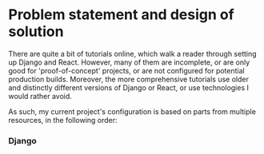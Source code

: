 
# Problem statement and design of solution

There are quite a bit of tutorials online, which walk a reader through setting up Django and React. However, many of them are incomplete, or are only good for 'proof-of-concept' projects, or are not configured for potential production builds. Moreover, the more comprehensive tutorials use older and distinctly different versions of Django or React, or use technologies I would rather avoid. 

As such, my current project's configuration is based on parts from multiple resources, in the following order:

### Django <script> tags in templates
#### Using Webpack transparently with Django + hot reloading React components as a bonus (created 23-05-2015, accessed 16-05-2018)

Resources: <br>
https://owais.lone.pw/blog/webpack-plus-reactjs-and-django/ <br>
https://github.com/owais/webpack-bundle-tracker <br>
https://github.com/owais/django-webpack-loader/ <br>

_NOTE: I do not think the author of the article mentioned his Django and React versions, but they seem like older versions based on the code snippets that he uses_

This [article](https://owais.lone.pw/blog/webpack-plus-reactjs-and-django/) is an accompaniment to the [django-webpack-loader] package and has been often referred to by other tutorials (e.g. [here](https://www.youtube.com/watch?v=kxzg_QXrV_k). The article is primarily relying on [webpack-bundle-tracker], to extract information from webpack, and [django-webpack-loader], which uses this extracted information for react-django integration in the django templates. Both packages were created by the author of this article.

In the 'Create webpack config' section of the article, the author is creating his own webpack config files, which is not really something I want to do, because I generated my React app using [create-react-app], abbreviated CRA. CRA ships with a CRA supported webpack.config.js files and webpackDevServer.js configuration (check out /node_modules/react-scripts/config in your CRA app) and compiles webpack bundles for you.

Googling around, I more or less found two ways of dealing with the webpack files that are shipped with CRA:  
1. [npm run eject] 
2. [extend the CRA webpack configuration using hacks]

_The webpack configuration is described further below._ 

The section 'Usage' talks about adding template tags for static files in a django template. [django-webpack-loader] provides you with a custom template tag set for blocks `render_bundle`. `render bundle` renders the required `<script>` and `<link>` tags for the bundled react app. It also raises exceptions when webpack fails to build a bundle in the target directory and can show  you some useful information to help debug problems.

Section 'Production environments' talks about having a different webpack configuration for production and generating bundles locally, syncing them to their static file server, and commiting his `webpack-stats.json` to source, so that all files committed to the code base are already compiled. The author treats the bundles as source code because he prefers not to build bundles on production or have production systems depend on dev dependencies. 

> That said, you are completely free to handle them the opposite way. You can tell git to ignore the generated bundles and stats file so they are not pushed to production and then run webpack on production just before running `collectstatic`. You’ll need all your npm dependencies on production as well obviously.

Local dev stats files and bundles should be added to .gitignore.

<br> 

I am going to be using the following parts from this tutorial:
```python 
# example settings.py 

BASE_DIR = os.path.dirname(os.path.dirname(os.path.abspath(__file__)))

STATICFILES_DIRS = (
    # We do this so that django's collectstatic copies or our bundles to the STATIC_ROOT 
    # or syncs them to whatever storage we use.
    os.path.join(BASE_DIR, 'assets'), 
)

WEBPACK_LOADER = {
    'DEFAULT': {
        'BUNDLE_DIR_NAME': 'bundles/',
        'STATS_FILE': os.path.join(BASE_DIR, 'webpack-stats.json'),
    }
}

INSTALLED_APPS = (
 ...
 'webpack_loader',
)
```

`render_bundle` will render the required `<script>` and `<link>` tags in the template

```html
{% load render_bundle from webpack_loader %}

<!DOCTYPE html>
<html>
  <head>
    <meta charset="UTF-8">
    <title>Example</title>
  </head>

  <body>
    <div id="react-app"></div>

    {% render_bundle 'main' %}

  </body>
</html>
```

<br>

### Webpack config
#### Using Webpack transparently with Django + hot reloading React components as a bonus (created 23-05-2015, accessed 16-05-2018)

Resources: <br>
https://owais.lone.pw/blog/webpack-plus-reactjs-and-django/ <br>
https://github.com/owais/webpack-bundle-tracker <br>
https://github.com/owais/django-webpack-loader/ <br>

This is a continuation of the previous article. 

Going through the webpack config files in the article, the only thing I actually need is (I think :D) 
```javascript
plugins: [
    new BundleTracker({filename: './webpack-stats.json'})
  ]
```

> Before production, generate a new bundle using production config and commit the new stats file and bundle remotely. Store the stats file and bundles in a directory that is added to the `STATICFILES_DIR`

Dev environment 
```
# dev setup (everything else is installed via CRA if you check node_modules)
npm i --save-dev webpack-bundle-tracker 
```
```
# makes root/assets/js
mkdir -p assets/js
touch webpack.config.js

# compile bundles automatically in watch mode
./node_modules/.bin/webpack --config webpack.config.js --watch

# generate production bundles locally in ./assets/bundles and stats file in ./webpack-stats-prod.json and commit them remotely
./node_modules/.bin/webpack --config webpack.prod.config.js

# collectstatic will automatically pick up the newly created bundles
python manage.py collectstatic 
python manage.py runserver

pip install django-webpack-loader
```
```javascript
# ./webpack.config.js && webpack.production.config.js 
var path = require("path")
var webpack = require('webpack')
var BundleTracker = require('webpack-bundle-tracker')

module.exports = {
  context: __dirname,
  entry: './assets/js/index',
  output: {
      path: path.resolve('./assets/webpack_bundles/'),
      filename: "[name]-[hash].js"
  },

  plugins: [
    new BundleTracker({filename: './webpack-stats.json'})
  ]
}

# for production
var webpack = require('webpack')
var BundleTracker = require('webpack-bundle-tracker')

var config = require('./webpack.base.config.js')

config.output.path = require('path').resolve('./assets/dist')

config.plugins = config.plugins.concat([
  new BundleTracker({filename: './webpack-stats-prod.json'}),

  // removes a lot of debugging code in React
  new webpack.DefinePlugin({
    'process.env': {
      'NODE_ENV': JSON.stringify('production')
  }}),

  // keeps hashes consistent between compilations
  new webpack.optimize.OccurenceOrderPlugin(),

  // minifies your code
  new webpack.optimize.UglifyJsPlugin({
    compressor: {
      warnings: false
    }
  })
])

// Add a loader for JSX files
config.module.loaders.push(
  { test: /\.jsx?$/, exclude: /node_modules/, loader: 'babel' }
)

module.exports = config
```
```python
# settings.py
import sys
import os

# important for django-webpack-loader
BASE_DIR = os.path.dirname(os.path.dirname(os.path.abspath(__file__)))

# have assets dir created
STATICFILES_DIRS = (
    os.path.join(BASE_DIR, 'assets'), # We do this so that django's collectstatic copies or our bundles to the STATIC_ROOT or syncs them to whatever storage we use.
)

# defaults to 'cache': not DEBUG, which means web workers will have to be restarted in order to pick up any changes made to the stats files
WEBPACK_LOADER = {
    'DEFAULT': {
    	# where webpack outputs the bundles (do not use full path)
    	# if ./assets is one of staticfiles dirs, and webpack generates bundles in ./assets/output/bundles, use '/output/bundles'
        'BUNDLE_DIR_NAME': 'bundles/',
        # if you initialize webpack-bundle-tracker plugin with a filename './webpack.config.js', then the value of STATS_FILE should be /home/src/webpack-stats.json 
        'STATS_FILE': os.path.join(BASE_DIR, 'webpack-stats.json'),
    }
}

if not DEBUG:
    WEBPACK_LOADER['DEFAULT'].update({
        'BUNDLE_DIR_NAME': 'dist/',
        'STATS_FILE': os.path.join(BASE_DIR, 'webpack-stats-prod.json'
    })


INSTALLED_APPS = (
 ...
 'webpack_loader',
) 
```

<br>

#### Modern Django: Part 1: Setting up Django and React (created 05-10-2017, accessed 16-05-2018)

Resources: <br>
http://v1k45.com/blog/modern-django-part-1-setting-up-django-and-react/ <br>
https://docs.djangoproject.com/en/2.0/ref/class-based-views/base/#templateview <br>

_NOTE: Non specific Django version. React is created using create-react-app_

This [tutorial](http://v1k45.com/blog/modern-django-part-1-setting-up-django-and-react/) uses [Django] + [DRF], [create-react-app], and [django-webpack-loader], but runs `npm run eject` to modify webpack configuration to enable the use of [webpack-bundle-tracker] whose output is used by [django-webpack-loader]. Given the [merits of CRA], I did not really want to use `npm run eject` even though I do not see a problem with it otherwise.  

This tutorial basically uses the [previous article] for most of it. The major difference is in how the author builds upon the ejected webpack config files and routing and redux in React (eventually, I do not think the author ever wrote those parts of the tutorial).  

For the ejected webpack config files, the author is just trying to accomodate for the parts from the [Using Webpack transparently with Django + hot reloading React components as a bonus] article, so it is basically a duplicate inside preconfigured webpack config files. 

It still seems that the only part that I need is:
```javascript
plugins: [
    new BundleTracker({filename: './webpack-stats.json'})
  ]
```

```javascript
# /config/paths.js 
# in dev 
module.exports = {
  // ... other values
  statsRoot: resolveApp('../'),
}

# in production 
module.exports = {
  // .. KEEP OTHER VALUES
  appBuild: resolveApp('../assets/bundles/'),
};


# config/webpackDevServer.config.js
// allow the server to accept requests from external origins 
// put headers in the object returned by the exported function (this object will be placed at the same level as https and host properties)
headers: {
  'Access-Control-Allow-Origin': '*'
},


# /config/webpack.config.dev.js 
const publicPath = 'http://localhost:3000/';
const publicUrl = 'http://localhost:3000/';
const BundleTracker = require('webpack-bundle-tracker');

module.exports = {
  entry: [
    // ... KEEP OTHER VALUES
    // this will be found near line 30 of the file
    require.resolve('webpack-dev-server/client') + '?http://localhost:3000',
    require.resolve('webpack/hot/dev-server'),
    // require.resolve('react-dev-utils/webpackHotDevClient'),
  ],
  plugins: [
    // this will be found near line 215-220 of the file.
    // ... other plugins
    new BundleTracker({path: paths.statsRoot, filename: 'webpack-stats.dev.json'}),
  ],
}

# config/webpack.config.prod.js 
const BundleTracker = require('webpack-bundle-tracker');
const publicPath = "/static/bundles/";
const cssFilename = 'css/[name].[contenthash:8].css';

module.exports = {
  // KEEP OTHER VALUES
  output: {
    // NEAR LINE 67

    // Generated JS file names (with nested folders).
    // There will be one main bundle, and one file per asynchronous chunk.
    // We don't currently advertise code splitting but Webpack supports it.
    filename: 'js/[name].[chunkhash:8].js',
    chunkFilename: 'js/[name].[chunkhash:8].chunk.js',
  },
  module: {
    // .. KEEP OTHER VALUES, ONLY UPDATE THE FOLLOWING VALUES
    rules: [
      {
        oneOf: [
          // LINE 140
          {
            options: {
              limit: 10000,
              name: 'media/[name].[hash:8].[ext]',
            },
          },
          {
            // LINE 220
            options: {
              name: 'media/[name].[hash:8].[ext]',
            },
          },
        ],
      },
    ],
  },
  plugins: [
    // KEEP OTHER VALUES
    // LINE 320
    new BundleTracker({path: paths.statsRoot, filename: 'webpack-stats.prod.json'}),
  ],
}

```
In the above code, the author commented out the use of `webpackHotDevClient`, and changed `publicPath` and `publicUrl` because the webpack dev server's bundle will be served in a django template, and because webpack hot loader would otherwise send requests to the wrong url/host.

For production, webpack sets `static/bundles/` as `publicPath` because the build files will be stored in `assets/bundles` and `/static/` url points to the assets directory. `static` prefixes from filenames and path are removed to prevent unneccessary nesting of build files, so webpack can build all files directly into `assets/bundles` without creating an additional `static` directory inside it.

In the section 'Integrating React and Django', the author uses [TemplateView] to serve the `index.html` file of his ReactApp and adds it directly in a URLconf file. Looks nifty.

```python
# settings.py 
TEMPLATE_DIR = os.path.join(BASE_DIR,'templates')

TEMPLATES = [
	{	
		# ...
		'DIRS': [TEMPLATE_DIR],
		# ...
	},
]
```
```python
# urls.py
from django.views.generic import TemplateView 

urlpatterns = [
	# ... 
	path('', TemplateView.as_view(template_name='index.html')),
	#...
]

```

<br>

#### Extending CRA webpack config

Resources: <br>
https://medium.com/@tuchk4/why-i-love-create-react-app-e63b1be689a3 <br>
https://github.com/timarney/react-app-rewired <br>
https://github.com/timarney/react-app-rewired#extended-configuration-options <br>

**Why I love Create React App article (created 23-01-2017, accessed 16-05-2018)** <br>
First hacky approach from [Why I love Create React App] is to create your own webpack config and use the ES6 spread operator to pass in the original CRA webpack config and just append things to it + run bundling from there:

```javascript
# src/scripts/webpack.js
const webpack = require('react-scripts/node_modules/webpack');
const craWebpackConfig = require('react-scripts/config/webpack.config.prod');
const OfflinePlugin = require('offline-plugin');

const config = {
  ...craWebpackConfig,
  plugins: [
     ...craWebpackConfig.plugins,
     new OfflinePlugin()
  ],
  entry: [
    craWebpackConfig.entry[0], // pollyfils
    path.resolve('src', 'awesome-component.js')
  ],
  output: {
    ...craWebpackConfig.output,
    path: path.resolve('pf-build')
  }
};

webpack(config).run(function(err, stats) {
  if (err !== null) {
    console.log('done');
  } else {
    console.log(err);
  }
});


# package.json
"scripts": {
  "build:custom": "node scripts/webpack"
}
```

**react-app-rewired** <br>
[react-app-rewired] tweaks the create-react-app webpack configs without using `npm run eject` and without creating a fork of CRA's react-scripts. I have not checked how it works under the hood, but there is a pretty good amount of contributors and maintainers that take care of their repo and they seem up-to-date on create-react-app changes. 

They require the creation of a `config-overrides.js` in the base directory of the react app
```javascript 
# config-overrides.js

module.exports = {
  // The Webpack config to use when compiling your react app for development or production.
  webpack: function(config, env) {
    // ...add your webpack config customisation, rewires, etc...
    // Example: add less support to your app.
    const rewireLess = require('react-app-rewire-less');
    config = rewireLess(config, env);

    return config;
  },
}

``` 

> Webpack configuration - Development & Production: The webpack field is used to provide the equivalent to the single-function exported from config-overrides.js. This is where all the usual rewires are used. It is not able to configure compilation in test mode because test mode does not get run through Webpack at all (it runs in Jest). It is also not able to be used to customise the Webpack Dev Server that is used to serve pages in development mode because create-react-app generates a separate Webpack configuration for use with the dev server using different functions and defaults (agentboo note: this is what their jest: function(config){} and devServer: function(configFunction){} in module.exports are for)

_Maintainers' note_
> By doing this you're breaking the "guarantees" that CRA provides. That is to say you now "own" the configs. No support will be provided. Proceed with caution.

<br>

### WhiteNoise handling static files
#### Django-React boilerplate and user authentication implemented by sundayguru 
Resources: <br>
https://github.com/sundayguru/django-react-heroku <br>

_NOTE: Repo was last updated in 2017_

I found this on accident. 
This dev is using the approach refuted by owais in [Using Webpack transparently with Django + hot reloading React components as a bonus] mentioned earlier, where the static files used by a React App are housed in both the React App dir and the Django staticfiles directory. That might actually be quite alright, though.
His [repo](https://github.com/sundayguru/django-react-heroku) has a django-react app configured for heroku deployment without the use of `npm run eject` or [webpack-bundle-tracker] + [django-webpack-loader]. He just uses [WhiteNoise] to take care of staticfiles and his own script tags in templates <br>
His production [settings.py](https://github.com/sundayguru/django-react-heroku/blob/master/backend/settings/production.py) simply points at the /build directory created by `npm run build` from CRA. 

<br>

### My approach 
I knew beforehand that I wanted to deploy to Heroku, so I started with the requirements for the deployment of Django apps on Heroku <br>

[Deploying Python and Django Apps on Heroku] <br>
[Configuring Django Apps for Heroku] <br>
[Django and Static Assets]<br>

1. Heroku recommends using [WhiteNoise] for deployment 
   [Configuring WhiteNoise for Django](http://whitenoise.evans.io/en/stable/django.html) entails the creation of a `staticfiles` directory and setting the `STATIC_ROOT` to `staticfiles`. WhiteNoise and `collectstatic` will look for any additional static files sources in the `STATICFILES_DIRS` list and will copy them into `STATIC_ROOT` (or will sync them with whatever WhiteNoise storage is declared). 
  
   ```python 
   # settings.py 
   WEBPACK_LOADER = {
    'DEFAULT': {
        # BUNDLE_DIR_NAME refers to the dir in which webpack outputs the bundles 
        # it should not be the full path, because the BUNDLE_DIR_NAME will be appended 
        # to the path in STATICFILES_DIRS
        'BUNDLE_DIR_NAME': '',
        # there will only be one webpack-stats.json file because I will only generate it upon 
        # npm run build (which runs in NODE_ENV=production)
        'STATS_FILE': os.path.join(REACT_APP_DIR, 'webpack-stats-production.json'),
     }
   }
   ```

   Both of the previously mentioned tutorials use the `/assets/` directory and have a webpack-loader output the build files inside `/assets/bundles`. 

   I do not think that creating my own `/assets/` directory is necessary because I will not be serving any other static files than bundled React.js scripts (and whichever React's own static files are bundled with it) using webpack. This is why it should be fine to follow the configuration of WhiteNoise-Django and create `staticfiles` for `STATIC_ROOT`.

   Running the CRA's `npm run build` outputs the build files in a `/build/` directory inside react app's base directory, so I will be pointing to `/build/static` in the `STATICFILES_DIRS`


   ```python
   # settings.py
    REACT_APP_DIR = os.path.join(BASE_DIR,'karuta_react')
    STATIC_URL = '/static/'
    STATIC_ROOT = os.path.join(BASE_DIR, 'staticfiles')
    STATICFILES_DIRS = [
      # collectstatic will ransack these directories and copy those files inside staticfiles  
      # without defining the path this way, 
      # this is not entirely correct in combination with django-webpack-loader docs, that seems to use the 
      # STATICFILES_DIRS for WEBPACK_LOADER settings variable that is asking for a BUNDLE_DIR_NAME relative path static/ 
      os.path.join(REACT_APP_DIR, 'build','static'),
    ]
   ```

2. [django-webpack-loader] and [webpack-bundle-tracker]
   To inject the bundled react app inside a django template in the form of `<script>` and `<link>` tags, I added configuration for [django-webpack-loader] and [webpack-bundle-tracker] as described in their own docs. 
   
   ```python 
   
   ```

   In the django template, put the `{% render_bundle 'main' %}` at the bottom of the `<body>` because `render_bundle` generates/renders `<script>` tags. A `<div id=root></div>` is also added for React to hook into. 

   [Bootstrap 4's html boilerplate]()

   ```html
   # django template based on bootstrap 4 html template 

   {% load render_bundle from webpack_loader %}
    <!DOCTYPE html>
    <html>
      <head>
        <meta charset="UTF-8" />
        <meta name="viewport" content="width=device-width" />
        <title> Karuta React App </title>
      </head>
      <body>
        <div id="root"></div>

          {% render_bundle 'main' %}
      
      </body>
    </html>

   ```  

3. [react-app-rewired]
   It seems that the only thing that needs changed about the webpack config is the addition of the `BundleTracker` to obtain a `stats` file. 

   ```javascript
   module.exports = {
      webpack: (config, env) => {
        const BundleTracker = require('webpack-bundle-tracker');
        
        // I only want one webpack-stats.json file because I do not care about overrides and 
        // I will only use npm run build which uses NODE_ENV=production 
        config.plugins = config.plugins.concat([ 
          new BundleTracker({ filename: './webpack-stats-production.json'})
        ])

        return config;
      }
    };
   ```

4. `npm run build` and `NODE_ENV=production npm start`
   
   `npm run build` is preconfigured to run with NODE_ENV set to `NODE_ENV=production` 

   There are some tutorials out there that add `npm run build` as a `postinstall` script in the react app's `package.json`, but previously mentioned tutorials `npm run build` locally with their webpack production config, so I will be doing that. 

   `npm run build` should generate the `/build` directory and `webpack-stats.json` in the react app's base directory.

```
   # cli output

   The project was built assuming it is hosted at the server root.
   You can control this with the homepage field in your package.json.
   For example, add this to build it for GitHub Pages:

  "homepage" : "http://myname.github.io/myapp",

   The build folder is ready to be deployed.
   You may serve it with a static server:

  yarn global add serve
  serve -s build
 
```

<br>

5. Check `backend/staticfiles` and `karuta_react/build/` dirs  
   Move `asset-manifest.json` and `manifest.json` inside the `staticfiles` manually, if you really need them. This is a clumsy solution, but if `STATICFILES_DIRS` point to `os.path.join(REACT_APP_DIR, 'build')`, then `collectstatic` takes everything inside the `/build/` as is, but django-webpack-loader gets confused that it needs to look for a `static/` folder inside of it because it thinks the files are directly in staticfiles because STATIC_URL is '/static/', and shows `No Content` headers for those assets. 

   If `STATICFILES_DIRS` point to `os.path.join(REACT_APP_DIR, 'build','static')`, `collecstatic` only takes everything inside `/build/static` (js, css, media) and outputs `/js`, `/css`, `/media` directly into `staticfiles`, which can be picked up on by django-webpack-loader, but that means that if django-specific js,css,media directories and files need to exist, they will have to be put in a special directory inside `staticfiles` and referred to in django-templates.  

<br>

6. Django split settings 
   I wanted a way to have 2 different settings.py, one for dev and one for production, and used this [approach](https://www.agileleaf.com/blog/a-better-way-to-manage-settings-py-in-your-django-projects/) and now have a settings.py and importable local_settings.py file. 

<br>

7. workflow 
  1. `create-react-app` 
  2. config-overrides.js 
  3. `npm run build`
  4. check `/build` inside react app  
  5. `python manage.py collectstatic` 
  6. check `/staticfiles`
  7. `python manage.py runserser`
  8. empty the `/staticfiles` before deployment  


_NOTE: Heroku runs `collectstatic` upon deployment for you, so there is no need to populate `STATIC_ROOT` before that_
 
<br>

### Misc
####Environment configs

CRA supports .env out of the box via dotenv for the react app  

Resources: <br>
https://github.com/facebook/create-react-app/blob/master/packages/react-scripts/template/README.md#adding-custom-environment-variables <br>

<br>

#### Absolute imports

Resources:<br>
https://github.com/facebook/create-react-app/issues/1065 <br>

<br>

#### Django static files with django-heroku 

`django-heroku` configures static files using WhiteNoise, provides logging configuration and test runner (important for heroku cli)
It automatically configures django app to work on heroku (from docs: 'automatically configures staticfiles to 'just work'')

Note: `django-heroku` creates a very specific static files settings and outputs, which are not exactly what you need with a React App's files

```
# installs whitenoise for you

pip install django-heroku
```

```python 
# settings.py (bottom of the script)
django_heroku.settings(locals()) 

# automatically configures DATABASE_URL, ALLOWED_HOSTS, WhiteNoise, Logging, Heroku CI for the app
# if SECRET_KEY env variable is set, django-heroku picks up on it too
``` 
Resources:
* example settings.py from test project by django-heroku <br>
  https://github.com/heroku/django-heroku/blob/master/test/testproject/settings.py 
* test for settings.py <br>
  https://github.com/heroku/django-heroku/blob/master/test/test_django_heroku.py <br>
  https://github.com/heroku/django-heroku <br>
  https://devcenter.heroku.com/articles/deploying-python <br>
  https://devcenter.heroku.com/articles/django-memcache
